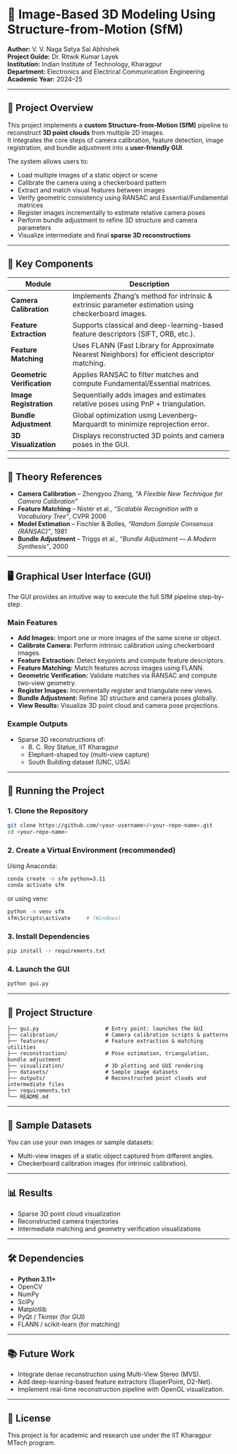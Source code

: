 # 🧭 Image-Based 3D Modeling Using Structure-from-Motion (SfM)

**Author:** V. V. Naga Satya Sai Abhishek  
**Project Guide:** Dr. Ritwik Kumar Layek  
**Institution:** Indian Institute of Technology, Kharagpur  
**Department:** Electronics and Electrical Communication Engineering  
**Academic Year:** 2024–25  

---

## 🎯 Project Overview
This project implements a **custom Structure-from-Motion (SfM)** pipeline to reconstruct **3D point clouds** from multiple 2D images.  
It integrates the core steps of camera calibration, feature detection, image registration, and bundle adjustment into a **user-friendly GUI**.

The system allows users to:
- Load multiple images of a static object or scene  
- Calibrate the camera using a checkerboard pattern  
- Extract and match visual features between images  
- Verify geometric consistency using RANSAC and Essential/Fundamental matrices  
- Register images incrementally to estimate relative camera poses  
- Perform bundle adjustment to refine 3D structure and camera parameters  
- Visualize intermediate and final **sparse 3D reconstructions**

---

## 🧩 Key Components

| Module | Description |
|--------|-------------|
| **Camera Calibration** | Implements Zhang’s method for intrinsic & extrinsic parameter estimation using checkerboard images. |
| **Feature Extraction** | Supports classical and deep-learning-based feature descriptors (SIFT, ORB, etc.). |
| **Feature Matching** | Uses FLANN (Fast Library for Approximate Nearest Neighbors) for efficient descriptor matching. |
| **Geometric Verification** | Applies RANSAC to filter matches and compute Fundamental/Essential matrices. |
| **Image Registration** | Sequentially adds images and estimates relative poses using PnP + triangulation. |
| **Bundle Adjustment** | Global optimization using Levenberg–Marquardt to minimize reprojection error. |
| **3D Visualization** | Displays reconstructed 3D points and camera poses in the GUI. |

---

## 🧠 Theory References
- **Camera Calibration** – Zhengyou Zhang, *“A Flexible New Technique for Camera Calibration”*  
- **Feature Matching** – Nistér et al., *“Scalable Recognition with a Vocabulary Tree”*, CVPR 2006  
- **Model Estimation** – Fischler & Bolles, *“Random Sample Consensus (RANSAC)”*, 1981  
- **Bundle Adjustment** – Triggs et al., *“Bundle Adjustment — A Modern Synthesis”*, 2000  

---

## 🖥️ Graphical User Interface (GUI)

The GUI provides an intuitive way to execute the full SfM pipeline step-by-step.  

### Main Features
- **Add Images:** Import one or more images of the same scene or object.  
- **Calibrate Camera:** Perform intrinsic calibration using checkerboard images.  
- **Feature Extraction:** Detect keypoints and compute feature descriptors.  
- **Feature Matching:** Match features across images using FLANN.  
- **Geometric Verification:** Validate matches via RANSAC and compute two-view geometry.  
- **Register Images:** Incrementally register and triangulate new views.  
- **Bundle Adjustment:** Refine 3D structure and camera poses globally.  
- **View Results:** Visualize 3D point cloud and camera pose projections.

### Example Outputs
- Sparse 3D reconstructions of:
  - B. C. Roy Statue, IIT Kharagpur  
  - Elephant-shaped toy (multi-view capture)  
  - South Building dataset (UNC, USA)  

---

## 🚀 Running the Project

### 1. Clone the Repository
```bash
git clone https://github.com/<your-username>/<your-repo-name>.git
cd <your-repo-name>
```

### 2. Create a Virtual Environment (recommended)
Using Anaconda:
```bash
conda create -n sfm python=3.11
conda activate sfm
```
or using venv:
```bash
python -m venv sfm
sfm\Scripts\activate     # (Windows)
```

### 3. Install Dependencies
```bash
pip install -r requirements.txt
```

### 4. Launch the GUI
```bash
python gui.py
```

---

## 📂 Project Structure
```
├── gui.py                     # Entry point: launches the GUI
├── calibration/               # Camera calibration scripts & patterns
├── features/                  # Feature extraction & matching utilities
├── reconstruction/            # Pose estimation, triangulation, bundle adjustment
├── visualization/             # 3D plotting and GUI rendering
├── datasets/                  # Sample image datasets
├── outputs/                   # Reconstructed point clouds and intermediate files
├── requirements.txt
└── README.md
```

---

## 🧪 Sample Datasets
You can use your own images or sample datasets:
- Multi-view images of a static object captured from different angles.  
- Checkerboard calibration images (for intrinsic calibration).  

---

## 📊 Results
- Sparse 3D point cloud visualization  
- Reconstructed camera trajectories  
- Intermediate matching and geometry verification visualizations  

---

## 🛠️ Dependencies
- **Python 3.11+**
- OpenCV  
- NumPy  
- SciPy  
- Matplotlib  
- PyQt / Tkinter (for GUI)  
- FLANN / scikit-learn (for matching)  

---

## 📚 Future Work
- Integrate dense reconstruction using Multi-View Stereo (MVS).  
- Add deep-learning-based feature extractors (SuperPoint, D2-Net).  
- Implement real-time reconstruction pipeline with OpenGL visualization.  

---

## 📜 License
This project is for academic and research use under the IIT Kharagpur MTech program.  
